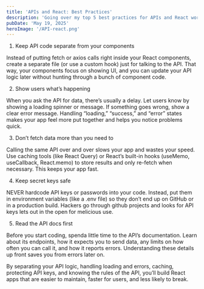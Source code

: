 ```yaml
---
title: 'APIs and React: Best Practices'
description: 'Going over my top 5 best practices for APIs and React working well together.'
pubDate: 'May 19, 2025'
heroImage: '/API-react.png'
---
```


1. Keep API code separate from your components

Instead of putting fetch or axios calls right inside your React components, create a separate file (or use a custom hook) just for talking to the API. That way, your components focus on showing UI, and you can update your API logic later without hunting through a bunch of component code.

2. Show users what’s happening

When you ask the API for data, there’s usually a delay. Let users know by showing a loading spinner or message. If something goes wrong, show a clear error message. Handling “loading,” “success,” and “error” states makes your app feel more put together and helps you notice problems quick.

3. Don’t fetch data more than you need to

Calling the same API over and over slows your app and wastes your speed. Use caching tools (like React Query) or React’s built-in hooks (useMemo, useCallback, React.memo) to store results and only re-fetch when necessary. This keeps your app fast.

4. Keep secret keys safe

NEVER hardcode API keys or passwords into your code. Instead, put them in environment variables (like a .env file) so they don’t end up on GitHub or in a production build. Hackers go through github projects and looks for API keys lets out in the open for melicious use.

5. Read the API docs first

Before you start coding, spenda little time to the API’s documentation. Learn about its endpoints, how it expects you to send data, any limits on how often you can call it, and how it reports errors. Understanding these details up front saves you from errors later on.

By separating your API logic, handling loading and errors, caching, protecting API keys, and knowing the rules of the API, you’ll build React apps that are easier to maintain, faster for users, and less likely to break.